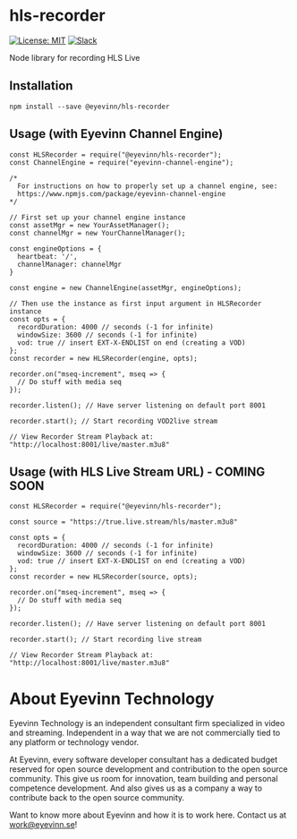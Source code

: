 # hls-recorder

[![License: MIT](https://img.shields.io/badge/License-MIT-yellow.svg)](https://opensource.org/licenses/MIT) [![Slack](http://slack.streamingtech.se/badge.svg)](http://slack.streamingtech.se)

Node library for recording HLS Live

## Installation

```
npm install --save @eyevinn/hls-recorder
```

## Usage (with Eyevinn Channel Engine)

```
const HLSRecorder = require("@eyevinn/hls-recorder");
const ChannelEngine = require("eyevinn-channel-engine");

/*
  For instructions on how to properly set up a channel engine, see:
  https://www.npmjs.com/package/eyevinn-channel-engine
*/

// First set up your channel engine instance
const assetMgr = new YourAssetManager();
const channelMgr = new YourChannelManager();

const engineOptions = {
  heartbeat: '/',
  channelManager: channelMgr
}

const engine = new ChannelEngine(assetMgr, engineOptions);

// Then use the instance as first input argument in HLSRecorder instance
const opts = {
  recordDuration: 4000 // seconds (-1 for infinite)
  windowSize: 3600 // seconds (-1 for infinite)
  vod: true // insert EXT-X-ENDLIST on end (creating a VOD)
};
const recorder = new HLSRecorder(engine, opts);

recorder.on("mseq-increment", mseq => {
  // Do stuff with media seq
});

recorder.listen(); // Have server listening on default port 8001

recorder.start(); // Start recording VOD2live stream

// View Recorder Stream Playback at: "http://localhost:8001/live/master.m3u8"
```

## Usage (with HLS Live Stream URL) - COMING SOON

```
const HLSRecorder = require("@eyevinn/hls-recorder");

const source = "https://true.live.stream/hls/master.m3u8"

const opts = {
  recordDuration: 4000 // seconds (-1 for infinite)
  windowSize: 3600 // seconds (-1 for infinite)
  vod: true // insert EXT-X-ENDLIST on end (creating a VOD)
};
const recorder = new HLSRecorder(source, opts);

recorder.on("mseq-increment", mseq => {
  // Do stuff with media seq
});

recorder.listen(); // Have server listening on default port 8001

recorder.start(); // Start recording live stream

// View Recorder Stream Playback at: "http://localhost:8001/live/master.m3u8"
```

# About Eyevinn Technology

Eyevinn Technology is an independent consultant firm specialized in video and streaming. Independent in a way that we are not commercially tied to any platform or technology vendor.

At Eyevinn, every software developer consultant has a dedicated budget reserved for open source development and contribution to the open source community. This give us room for innovation, team building and personal competence development. And also gives us as a company a way to contribute back to the open source community.

Want to know more about Eyevinn and how it is to work here. Contact us at work@eyevinn.se!
